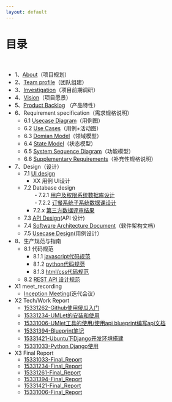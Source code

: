```yaml
---
layout: default
---
```


# [](#TOC)目录

&nbsp;&nbsp; 

* 1、[About](./docs/about)（项目规划）
* 2、[Team profile](./docs/team_profile)（团队组建）
* 3、[Investigation](./docs/investigation)（项目前期调研）
* 4、[Vision](./docs/vision)（项目愿景）
* 5、[Product Backlog](./docs/backlog_initial) （产品特性）
* 6、Requirement specification（需求规格说明）
    - 6.1 [Usecase Diagram](./docs/Requirement_specification/requirements_and_userCase)（用例图）
    - 6.2 [Use Cases](./docs/Requirement_specification/requirements_and_userCase)（用例+活动图）
    - 6.3 [Domian Model](./docs/Requirement_specification/domain_model)（领域模型）
    - 6.4 [State Model](./docs/Requirement_specification/state_model)（状态模型）
    - 6.5 [System Sequence Diagram](./docs/Requirement_specification/System_sequence_diagram)（功能模型）
    - 6.6 [Supplementary Requirements](./docs/supplementary_requirements)（补充性规格说明）
* 7、Design（设计）
    - 7.1 [UI design](./assets/UI_Design.pdf)  
        - XX 用例 UI设计
    - 7.2 Database design  
        - 7.2.1 [用户及权限系统数据库设计](./docs/dataBase_design)  
        - 7.2.2 [订餐系统子系统数据课设计](./docs/dataBase_design)
        - 7.2.x [第三方数据评审结果]()
    - 7.3 [API Design](https://github.com/EasyMealOrder/dashboard/blob/gh-pages/apiary.apib)(API 设计)
    - 7.4 [Software Architecture Document](./docs/software_architecture_document)（软件架构文档）
    - 7.5 [Usecase Design](https://github.com/EasyMealOrder/dashboard/blob/gh-pages/docs/ecb-user-case.md)(用例设计）
* 8、生产规范与指南
   - 8.1 代码规范
        - 8.1.1 [javascript代码规范](./docs/GuideBook/Google_javascript_style_guide.pdf) 
        - 8.1.2 [python代码规范](./docs/GuideBook/Google_python_style_guide)
        - 8.1.3 [html/css代码规范](./docs/GuideBook/Google_html_css_style_guide)
   - 8.2 [REST API 设计规范](./docs/GuideBook/RESTful-API-design-OCTO-Quick-Reference-Card-2.2.pdf)  
* X1 meet_recording
    - [Inception Meeting](./docs/meeting_recording_all)(迭代会议）
* X2 Tech/Work Report
    - [15331262-Github使用傻瓜入门](https://blog.csdn.net/overflow_1/article/details/79919370)
    - [15331234-UMLet的安装和使用](https://blog.csdn.net/lohiaufung/article/details/79869127)
    - [15331006-UMlet工具的使用/使用api blueprint编写api文档](https://caijh23.github.io/2018/04/14/Homework-lesson5/)
    - [15331394-Blueprint笔记](https://blog.csdn.net/ygtrece/article/details/79941779)
    - [15331421-Ubuntu下Django开发环境搭建](http://zjfblog.club/2018/04/15/%E7%B3%BB%E7%BB%9F%E5%88%86%E6%9E%90%E4%B8%8E%E8%AE%BE%E8%AE%A1-3/)
    - [15331033-Python Django使用](https://15331033.github.io/2018/04/13/Lesson5_Homework/)
* X3 Final Report
    - [15331033-Final_Report](https://15331033.github.io/2018/06/30/Final%20Report/)
    - [15331234-Final_Report](https://blog.csdn.net/lohiaufung/article/details/80841510)
    - [15331261-Final_Report](https://blog.csdn.net/overflow_1/article/details/80865842)
    - [15331394-Final_Report](https://blog.csdn.net/ygtrece/article/details/80869947)
    - [15331421-Final_Report](https://github.com/EasyMealOrder/dashboard/blob/gh-pages/docs/Final_Report/15331421.pdf)
    - [15331006-Final_Report](https://caijh23.github.io/2018/06/30/finalReport/)
